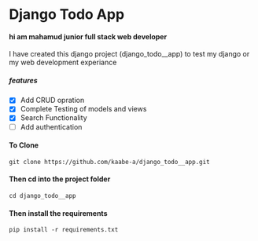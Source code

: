 # Django Todo App
#### hi am mahamud junior full stack web developer

I have created this django project (django_todo__app) to test my django or my web development experiance

##### features
- [x] Add CRUD opration
- [x] Complete Testing of models and views
- [x] Search Functionality
- [ ] Add authentication

#### To Clone

```
git clone https://github.com/kaabe-a/django_todo__app.git

```
#### Then cd into the project folder
```
cd django_todo__app
```

#### Then install the requirements
```
pip install -r requirements.txt
```

